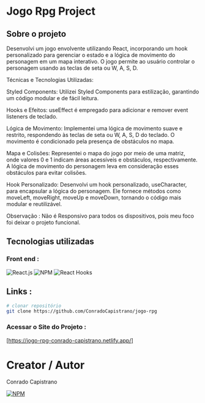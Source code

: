 # Jogo Rpg Project

## Sobre o projeto

Desenvolvi um jogo envolvente utilizando React, incorporando um hook personalizado para gerenciar o estado e a lógica de movimento do personagem em um mapa interativo. O jogo permite ao usuário controlar o personagem usando as teclas de seta ou W, A, S, D.

Técnicas e Tecnologias Utilizadas:

Styled Components: Utilizei Styled Components para estilização, garantindo um código modular e de fácil leitura.

Hooks e Efeitos: useEffect é empregado para adicionar e remover event listeners de teclado.

Lógica de Movimento: Implementei uma lógica de movimento suave e restrito, respondendo às teclas de seta ou W, A, S, D do teclado. O movimento é condicionado pela presença de obstáculos no mapa.

Mapa e Colisões: Representei o mapa do jogo por meio de uma matriz, onde valores 0 e 1 indicam áreas acessíveis e obstáculos, respectivamente. A lógica de movimento do personagem leva em consideração esses obstáculos para evitar colisões.

Hook Personalizado: Desenvolvi um hook personalizado, useCharacter, para encapsular a lógica do personagem. Ele fornece métodos como moveLeft, moveRight, moveUp e moveDown, tornando o código mais modular e reutilizável.

Observação :
Não é Responsivo para todos os dispositivos, pois meu foco foi deixar o projeto funcional. 

## Tecnologias utilizadas

### Front end : 
![React.js](https://img.shields.io/badge/React.js-61DAFB?style=for-the-badge&logo=react&logoColor=white)
![NPM](https://img.shields.io/badge/styled--components-DB7093?style=for-the-badge&logo=styled-components&logoColor=white)
![React Hooks](https://img.shields.io/badge/React%20Hooks-61DAFB?style=for-the-badge&logo=react&logoColor=white)

## Links :

```bash
# clonar repositório
git clone https://github.com/ConradoCapistrano/jogo-rpg
```

### Acessar o Site do Projeto :
[https://jogo-rpg-conrado-capistrano.netlify.app/]

# Creator / Autor

Conrado Capistrano

[![NPM](https://img.shields.io/badge/LinkedIn-0077B5?style=for-the-badge&logo=linkedin&logoColor=white)](https://www.linkedin.com/in/conrado-capistrano88)
